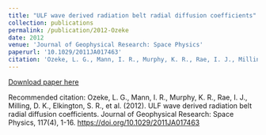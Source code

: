 ```yaml
---
title: "ULF wave derived radiation belt radial diffusion coefficients"
collection: publications
permalink: /publication/2012-Ozeke
date: 2012
venue: 'Journal of Geophysical Research: Space Physics'
paperurl: '10.1029/2011JA017463'
citation: 'Ozeke, L. G., Mann, I. R., Murphy, K. R., Rae, I. J., Milling, D. K., Elkington, S. R., et al. (2012). ULF wave derived radiation belt radial diffusion coefficients. Journal of Geophysical Research: Space Physics, 117(4), 1-16. https://doi.org/10.1029/2011JA017463'
---
```

[Download paper here](10.1029/2011JA017463)

Recommended citation: Ozeke, L. G., Mann, I. R., Murphy, K. R., Rae, I. J., Milling, D. K., Elkington, S. R., et al. (2012). ULF wave derived radiation belt radial diffusion coefficients. Journal of Geophysical Research: Space Physics, 117(4), 1-16. https://doi.org/10.1029/2011JA017463